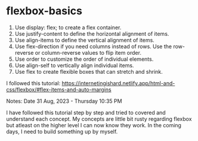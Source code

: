 # flexbox-basics

1. Use display: flex; to create a flex container.
2. Use justify-content to define the horizontal alignment of items.
3. Use align-items to define the vertical alignment of items.
4. Use flex-direction if you need columns instead of rows.
Use the row-reverse or column-reverse values to flip item order.
5. Use order to customize the order of individual elements.
6. Use align-self to vertically align individual items.
7. Use flex to create flexible boxes that can stretch and shrink.

I followed this tutorial:
https://internetingishard.netlify.app/html-and-css/flexbox/#flex-items-and-auto-margins


Notes:
Date 31 Aug, 2023 - Thursday 
10:35 PM 

I have followed this tutorial step by step and tried to covered and understand each concept. My concepts are little bit rusty regarding flexbox but atleast on the higher level I can now know they work. In the coming days, I need to build something up by myself. 